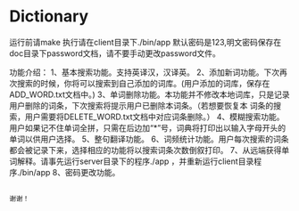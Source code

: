 Dictionary
==========
运行前请make
执行请在client目录下./bin/app
默认密码是123,明文密码保存在doc目录下password文档，请不要手动更改password文件。

功能介绍：
    1、基本搜索功能。支持英译汉，汉译英。
    2、添加新词功能。下次再次搜索的时候，你将可以搜索到自己添加的词库。(用户添加的词库，保存在ADD_WORD.txt文档中。) 
    3、单词删除功能。本功能并不修改本地词库，只是记录用户删除的词条，下次搜索将提示用户已删除本词条。（若想要恢复本
       词条的搜索，用户需要将DELETE_WORD.txt文档中对应词条删除。）
    4、模糊搜索功能。用户如果记不住单词全拼，只需在后边加“*”号，词典将打印出以输入字母开头的单词以供用户选择。
    5、整句翻译功能。
    6、词频统计功能。用户每次搜索的词条都会被记录下来，选择相应的功能将以搜索词条次数倒叙打印。
    7、从远端获得单词解释。请事先运行server目录下的程序./app <IP>，并重新运行client目录程序./bin/app <IP>
    8、密码更改功能。
                
                                                                                                            谢谢！
